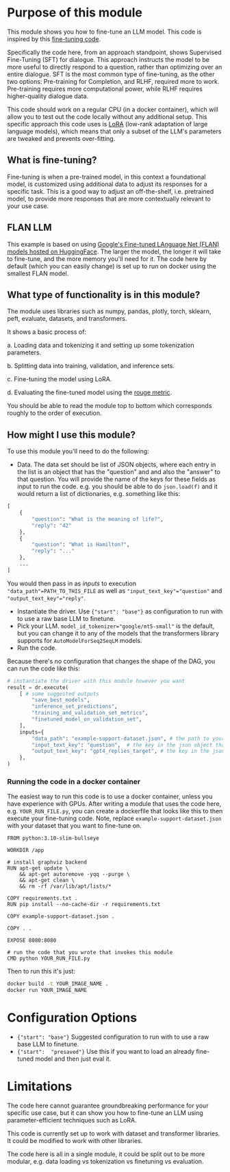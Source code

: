 # Purpose of this module
This module shows you how to fine-tune an LLM model. This code is inspired by this [fine-tuning code](https://github.com/dagster-io/dagster_llm_finetune/tree/main).

Specifically the code here, from an approach standpoint, shows Supervised Fine-Tuning (SFT) for dialogue. This approach instructs the model to be more
useful to directly respond to a question, rather than optimizing over an entire dialogue. SFT is the most common type of fine-tuning,
as the other two options: Pre-training for Completion, and RLHF, required more to work. Pre-training requires more computational power,
while RLHF requires higher-quality dialogue data.

This code should work on a regular CPU (in a docker container), which will allow you to test out the code locally without
any additional setup. This specific approach this code uses is [LoRA](https://arxiv.org/abs/2106.09685) (low-rank adaptation of large language models), which
means that only a subset of the LLM's parameters are tweaked and prevents over-fitting.

## What is fine-tuning?
Fine-tuning is when a pre-trained model, in this context a foundational model, is customized using additional data to
adjust its responses for a specific task. This is a good way to adjust an off-the-shelf, i.e. pretrained model, to provide
more responses that are more contextually relevant to your use case.

## FLAN LLM
This example is based on using [Google's Fine-tuned LAnguage Net (FLAN) models hosted on HuggingFace](https://huggingface.co/docs/transformers/model_doc/flan-t5).
The larger the model, the longer it will take to fine-tune, and the more memory you'll need for it. The code
here by default (which you can easily change) is set up to run on docker using the smallest FLAN model.

## What type of functionality is in this module?

The module uses libraries such as numpy, pandas, plotly, torch, sklearn, peft, evaluate, datasets, and transformers.

It shows a basic process of:

a. Loading data and tokenizing it and setting up some tokenization parameters.

b. Splitting data into training, validation, and inference sets.

c. Fine-tuning the model using LoRA.

d. Evaluating the fine-tuned model using the [rouge metric](https://en.wikipedia.org/wiki/ROUGE_(metric)).

You should be able to read the module top to bottom which corresponds roughly to the order of execution.

## How might I use this module?
To use this module you'll need to do the following:

- Data. The data set should be list of JSON objects, where each entry in the list is an object that has the "question" and
and also the "answer" to that question. You will provide the name of the keys for these fields as input to run the code.
e.g. you should be able to do `json.load(f)` and it would return a list of dictionaries, e.g. something like this:

```python
[
    {
        "question": "What is the meaning of life?",
        "reply": "42"
    },
    {
        "question": "What is Hamilton?",
        "reply": "..."
    },
    ...
]
```

You would then pass in as _inputs_ to execution `"data_path"=PATH_TO_THIS_FILE` as well as `"input_text_key"="question"` and `"output_text_key"="reply"`.
- Instantiate the driver. Use `{"start": "base"}` as configuration to run with to use a raw base LLM to finetune.
- Pick your LLM. `model_id_tokenizer="google/mt5-small"` is the default, but you can change it to any of the models
that the transformers library supports for `AutoModelForSeq2SeqLM` models.
- Run the code.

Because there's no configuration that changes the shape of the DAG, you can run the code like this:

```python
# instantiate the driver with this module however you want
result = dr.execute(
    [ # some suggested outputs
        "save_best_models",
        "inference_set_predictions",
        "training_and_validation_set_metrics",
        "finetuned_model_on_validation_set",
    ],
    inputs={
        "data_path": "example-support-dataset.json", # the path to your dataset
        "input_text_key": "question",  # the key in the json object that has the input text
        "output_text_key": "gpt4_replies_target", # the key in the json object that has the target output text
    },
)
```

### Running the code in a docker container
The easiest way to run this code is to use a docker container, unless you have experience with
GPUs. After writing a module that uses the code here, e.g. `YOUR_RUN_FILE.py`, you can create a dockerfile
that looks like this to then execute your fine-tuning code. Note, replace `example-support-dataset.json` with
your dataset that you want to fine-tune on.

```docker
FROM python:3.10-slim-bullseye

WORKDIR /app

# install graphviz backend
RUN apt-get update \
    && apt-get autoremove -yqq --purge \
    && apt-get clean \
    && rm -rf /var/lib/apt/lists/*

COPY requirements.txt .
RUN pip install --no-cache-dir -r requirements.txt

COPY example-support-dataset.json .

COPY . .

EXPOSE 8080:8080

# run the code that you wrote that invokes this module
CMD python YOUR_RUN_FILE.py
```
Then to run this it's just:
```bash
docker build -t YOUR_IMAGE_NAME .
docker run YOUR_IMAGE_NAME
```

# Configuration Options
 - `{"start": "base"}` Suggested configuration to run with to use a raw base LLM to finetune.
 - `{"start":  "presaved"}` Use this if you want to load an already fine-tuned model and then just eval it.

# Limitations
The code here cannot guarantee groundbreaking performance for your specific use case,
but it can show you how to fine-tune an LLM using parameter-efficient techniques such as LoRA.

This code is currently set up to work with dataset and transformer libraries. It could be modified to work with other libraries.

The code here is all in a single module, it could be split out to be more modular, e.g. data loading vs tokenization vs finetuning vs evaluation.
